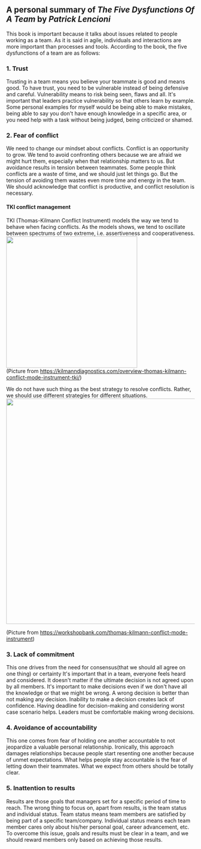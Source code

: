 ## A personal summary of *The Five Dysfunctions Of A Team* by *Patrick Lencioni*

This book is important because it talks about issues related to people working as a team. As it is said in agile, individuals and interactions are more important than processes and tools.
According to the book, the five dysfunctions of a team are as follows:
### 1. Trust
Trusting in a team means you believe your teammate is good and means good. To have trust, you need to be vulnerable instead of being defensive and careful.
Vulnerability means to risk being seen, flaws and all. 
It's important that leaders practice vulnerability so that others learn by example.
Some personal examples for myself would be being able to make mistakes, being able to say you don't have enough knowledge in a specific area, or you need help with a task without being judged, being criticized or shamed.
### 2. Fear of conflict
We need to change our mindset about conflicts. Conflict is an opportunity to grow. We tend to avoid confronting others because we are afraid we might hurt them, especially when that relationship matters to us. But avoidance results in tension between teammates.
Some people think conflicts are a waste of time, and we should just let things go. But the tension  of avoiding them wastes even more time and energy in the team.
We should acknowledge that conflict is productive, and conflict resolution is necessary.
#### TKI conflict management
TKI (Thomas-Kilmann Conflict Instrument) models the way we tend to behave when facing conflicts. As the models shows, we tend to oscillate between spectrums of two extreme, i.e. assertiveness and cooperativeness.    
<img src="https://user-images.githubusercontent.com/33371213/215250756-9268dbee-5709-4635-9a31-e6790909ca75.png" width="350" height="350">    
(Picture from https://kilmanndiagnostics.com/overview-thomas-kilmann-conflict-mode-instrument-tki/)   
    
We do not have such thing as the best strategy to resolve conflicts. Rather, we should use different strategies for different situations.   
<img src="https://user-images.githubusercontent.com/33371213/215250572-32105fd4-0c4e-46c6-8811-718e92797f83.png" width="800" height="600">    

(Picture from https://workshopbank.com/thomas-kilmann-conflict-mode-instrument)   

### 3. Lack of commitment
This one drives from the need for consensus(that we should all agree on one thing) or certainty
It's important that in a team, everyone feels heard and considered. It doesn't matter if the ultimate decision is not agreed upon by all members.
It's important to make decisions even if we don't have all the knowledge or that we might be wrong. A wrong decision is better than not making any decision. Inability to make a decision creates lack of confidence.
Having deadline for decision-making and considering worst case scenario helps. Leaders must be comfortable making wrong decisions.
### 4. Avoidance of accountability
This one comes from fear of holding one another accountable to not jeopardize a valuable personal relationship. Ironically, this approach damages relationships because people start resenting one another because of unmet expectations. 
What helps people stay accountable is the fear of letting down their teammates.
What we expect from others should be totally clear.
### 5. Inattention to results
Results are those goals that managers set for a specific period of time to reach. The wrong thing to focus on, apart from results, is the team status and individual status. Team status means team members are satisfied by being part of a specific team/company. Individual status means each team member cares only about his/her personal goal, career advancement, etc.
To overcome this issue, goals and results must be clear in a team, and we should reward members only based on achieving those results.
